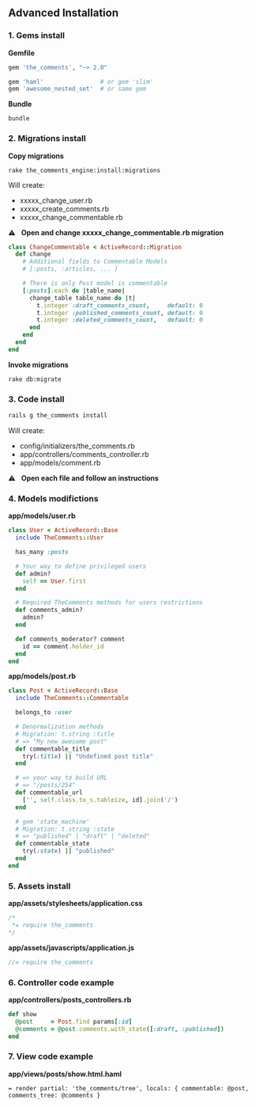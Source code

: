 ## Advanced Installation

### 1. Gems install

**Gemfile**

```ruby
gem 'the_comments', "~> 2.0"

gem 'haml'                # or gem 'slim'
gem 'awesome_nested_set'  # or same gem
```

**Bundle**

```
bundle
```

### 2. Migrations install

**Copy migrations**

```
rake the_comments_engine:install:migrations
```

Will create:

* xxxxx_change_user.rb
* xxxxx_create_comments.rb
* xxxxx_change_commentable.rb

:warning: &nbsp; **Open and change xxxxx_change_commentable.rb migration**

```ruby
class ChangeCommentable < ActiveRecord::Migration
  def change
    # Additional fields to Commentable Models
    # [:posts, :articles, ... ]

    # There is only Post model is commentable
    [:posts].each do |table_name|
      change_table table_name do |t|
        t.integer :draft_comments_count,     default: 0
        t.integer :published_comments_count, default: 0
        t.integer :deleted_comments_count,   default: 0
      end
    end
  end
end
```

**Invoke migrations**

```
rake db:migrate
```

### 3. Code install

```ruby
rails g the_comments install
```

Will create:

* config/initializers/the_comments.rb
* app/controllers/comments_controller.rb
* app/models/comment.rb
 
:warning: &nbsp; **Open each file and follow an instructions**

### 4. Models modifictions

**app/models/user.rb**

```ruby
class User < ActiveRecord::Base
  include TheComments::User

  has_many :posts

  # Your way to define privileged users
  def admin?
    self == User.first
  end

  # Required TheComments methods for users restrictions
  def comments_admin?
    admin?
  end

  def comments_moderator? comment
    id == comment.holder_id
  end
end
```

**app/models/post.rb**

```ruby
class Post < ActiveRecord::Base
  include TheComments::Commentable

  belongs_to :user

  # Denormalization methods
  # Migration: t.string :title
  # => "My new awesome post"
  def commentable_title
    try(:title) || "Undefined post title"
  end

  # => your way to build URL
  # => "/posts/254"
  def commentable_url
    ['', self.class.to_s.tableize, id].join('/')
  end

  # gem 'state_machine'
  # Migration: t.string :state
  # => "published" | "draft" | "deleted"
  def commentable_state
    try(:state) || "published"
  end
end
```

### 5. Assets install

**app/assets/stylesheets/application.css**

```css
/*
 *= require the_comments
*/
```

**app/assets/javascripts/application.js**

```js
//= require the_comments
```

### 6. Controller code example

**app/controllers/posts_controllers.rb**

```ruby
def show
  @post     = Post.find params[:id]
  @comments = @post.comments.with_state([:draft, :published])
end
```

### 7. View code example

**app/views/posts/show.html.haml**

```haml
= render partial: 'the_comments/tree', locals: { commentable: @post, comments_tree: @comments }
```
